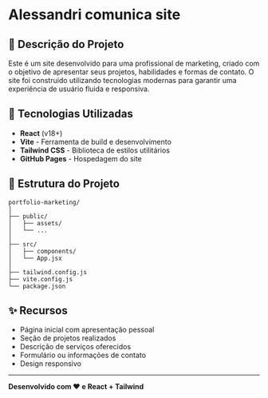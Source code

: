 # Alessandri comunica site

## 📌 Descrição do Projeto

Este é um site desenvolvido para uma profissional de marketing, criado com o objetivo de apresentar seus projetos, habilidades e formas de contato. O site foi construído utilizando tecnologias modernas para garantir uma experiência de usuário fluida e responsiva.

## 🚀 Tecnologias Utilizadas

- **React** (v18+)
- **Vite** - Ferramenta de build e desenvolvimento
- **Tailwind CSS** - Biblioteca de estilos utilitários
- **GitHub Pages** - Hospedagem do site

## 📂 Estrutura do Projeto

```
portfolio-marketing/
│
├── public/
│   ├── assets/
│   └── ...
│
├── src/
│   ├── components/
│   └── App.jsx
│
├── tailwind.config.js
├── vite.config.js
└── package.json
```

## ✨ Recursos

- Página inicial com apresentação pessoal
- Seção de projetos realizados
- Descrição de serviços oferecidos
- Formulário ou informações de contato
- Design responsivo

---

**Desenvolvido com ❤️ e React + Tailwind**
